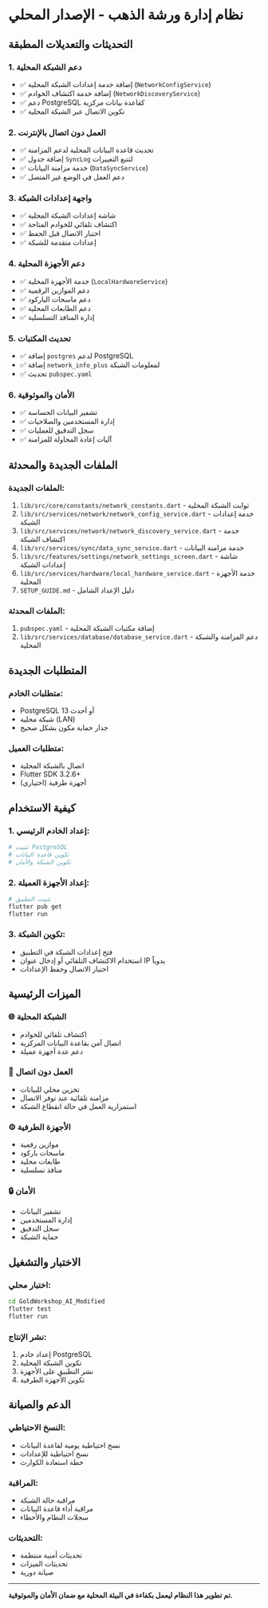 # نظام إدارة ورشة الذهب - الإصدار المحلي

## التحديثات والتعديلات المطبقة

### 1. دعم الشبكة المحلية
- ✅ إضافة خدمة إعدادات الشبكة المحلية (`NetworkConfigService`)
- ✅ إضافة خدمة اكتشاف الخوادم (`NetworkDiscoveryService`)
- ✅ دعم PostgreSQL كقاعدة بيانات مركزية
- ✅ تكوين الاتصال عبر الشبكة المحلية

### 2. العمل دون اتصال بالإنترنت
- ✅ تحديث قاعدة البيانات المحلية لدعم المزامنة
- ✅ إضافة جدول `SyncLog` لتتبع التغييرات
- ✅ خدمة مزامنة البيانات (`DataSyncService`)
- ✅ دعم العمل في الوضع غير المتصل

### 3. واجهة إعدادات الشبكة
- ✅ شاشة إعدادات الشبكة المحلية
- ✅ اكتشاف تلقائي للخوادم المتاحة
- ✅ اختبار الاتصال قبل الحفظ
- ✅ إعدادات متقدمة للشبكة

### 4. دعم الأجهزة المحلية
- ✅ خدمة الأجهزة المحلية (`LocalHardwareService`)
- ✅ دعم الموازين الرقمية
- ✅ دعم ماسحات الباركود
- ✅ دعم الطابعات المحلية
- ✅ إدارة المنافذ التسلسلية

### 5. تحديث المكتبات
- ✅ إضافة `postgres` لدعم PostgreSQL
- ✅ إضافة `network_info_plus` لمعلومات الشبكة
- ✅ تحديث `pubspec.yaml`

### 6. الأمان والموثوقية
- ✅ تشفير البيانات الحساسة
- ✅ إدارة المستخدمين والصلاحيات
- ✅ سجل التدقيق للعمليات
- ✅ آليات إعادة المحاولة للمزامنة

## الملفات الجديدة والمحدثة

### الملفات الجديدة:
1. `lib/src/core/constants/network_constants.dart` - ثوابت الشبكة المحلية
2. `lib/src/services/network/network_config_service.dart` - خدمة إعدادات الشبكة
3. `lib/src/services/network/network_discovery_service.dart` - خدمة اكتشاف الشبكة
4. `lib/src/services/sync/data_sync_service.dart` - خدمة مزامنة البيانات
5. `lib/src/features/settings/network_settings_screen.dart` - شاشة إعدادات الشبكة
6. `lib/src/services/hardware/local_hardware_service.dart` - خدمة الأجهزة المحلية
7. `SETUP_GUIDE.md` - دليل الإعداد الشامل

### الملفات المحدثة:
1. `pubspec.yaml` - إضافة مكتبات الشبكة المحلية
2. `lib/src/services/database/database_service.dart` - دعم المزامنة والشبكة المحلية

## المتطلبات الجديدة

### متطلبات الخادم:
- PostgreSQL 13 أو أحدث
- شبكة محلية (LAN)
- جدار حماية مكون بشكل صحيح

### متطلبات العميل:
- اتصال بالشبكة المحلية
- Flutter SDK 3.2.6+
- أجهزة طرفية (اختياري)

## كيفية الاستخدام

### 1. إعداد الخادم الرئيسي:
```bash
# تثبيت PostgreSQL
# تكوين قاعدة البيانات
# تكوين الشبكة والأمان
```

### 2. إعداد الأجهزة العميلة:
```bash
# تثبيت التطبيق
flutter pub get
flutter run
```

### 3. تكوين الشبكة:
- فتح إعدادات الشبكة في التطبيق
- استخدام الاكتشاف التلقائي أو إدخال عنوان IP يدوياً
- اختبار الاتصال وحفظ الإعدادات

## الميزات الرئيسية

### 🌐 الشبكة المحلية
- اكتشاف تلقائي للخوادم
- اتصال آمن بقاعدة البيانات المركزية
- دعم عدة أجهزة عميلة

### 📱 العمل دون اتصال
- تخزين محلي للبيانات
- مزامنة تلقائية عند توفر الاتصال
- استمرارية العمل في حالة انقطاع الشبكة

### ⚙️ الأجهزة الطرفية
- موازين رقمية
- ماسحات باركود
- طابعات محلية
- منافذ تسلسلية

### 🔒 الأمان
- تشفير البيانات
- إدارة المستخدمين
- سجل التدقيق
- حماية الشبكة

## الاختبار والتشغيل

### اختبار محلي:
```bash
cd GoldWorkshop_AI_Modified
flutter test
flutter run
```

### نشر الإنتاج:
1. إعداد خادم PostgreSQL
2. تكوين الشبكة المحلية
3. نشر التطبيق على الأجهزة
4. تكوين الأجهزة الطرفية

## الدعم والصيانة

### النسخ الاحتياطي:
- نسخ احتياطية يومية لقاعدة البيانات
- نسخ احتياطية للإعدادات
- خطة استعادة الكوارث

### المراقبة:
- مراقبة حالة الشبكة
- مراقبة أداء قاعدة البيانات
- سجلات النظام والأخطاء

### التحديثات:
- تحديثات أمنية منتظمة
- تحديثات الميزات
- صيانة دورية

---

**تم تطوير هذا النظام ليعمل بكفاءة في البيئة المحلية مع ضمان الأمان والموثوقية.**

